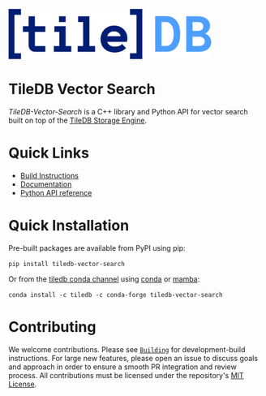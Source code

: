 <a href="https://tiledb.com"><img src="https://github.com/TileDB-Inc/TileDB/raw/dev/doc/source/_static/tiledb-logo_color_no_margin_@4x.png" alt="TileDB logo" width="400"></a>



# TileDB Vector Search

*TileDB-Vector-Search* is a C++ library and Python API for vector search built on top of the [TileDB Storage Engine](https://github.com/TileDB-Inc/TileDB).

# Quick Links

* [Build Instructions](https://tiledb-inc.github.io/TileDB-Vector-Search/documentation/Building.html)
* [Documentation](https://tiledb-inc.github.io/TileDB-Vector-Search/)
* [Python API reference](https://tiledb-inc.github.io/TileDB-Vector-Search/documentation/reference/)

# Quick Installation

Pre-built packages are available from PyPI using pip:

```
pip install tiledb-vector-search
```

Or from the [tiledb conda channel](https://anaconda.org/tiledb/tiledb-vector-search) using
[conda](https://conda.io/docs/) or [mamba](https://github.com/mamba-org/mamba#installation):

```
conda install -c tiledb -c conda-forge tiledb-vector-search
```

# Contributing

We welcome contributions. Please see [`Building`](Building.md) for
development-build instructions. For large new
features, please open an issue to discuss goals and approach in order
to ensure a smooth PR integration and review process. All contributions
must be licensed under the repository's [MIT License](../LICENSE).
